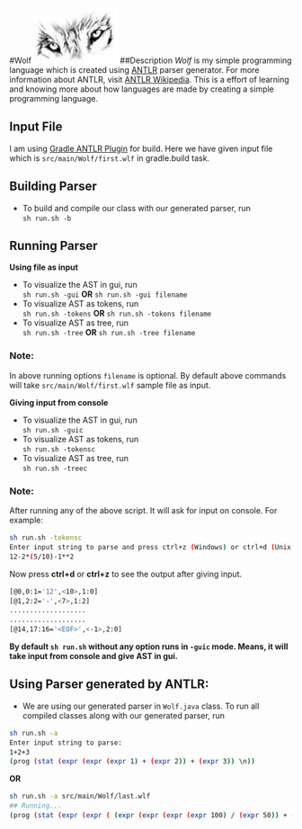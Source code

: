 #Wolf <img src="https://github.com/last-stand/wolf/blob/master/eyes.png" width="150" height="100" />
##Description
_Wolf_ is my simple programming language which is created using [ANTLR](http://www.antlr.org/) parser generator. For more information about ANTLR, visit [ANTLR Wikipedia](https://en.wikipedia.org/wiki/ANTLR). This is a effort of learning and knowing more about how languages are made by creating a simple programming language.

## Input File
I am using [Gradle ANTLR Plugin](https://docs.gradle.org/current/userguide/antlr_plugin.html) for build. Here we have given input file which is `src/main/Wolf/first.wlf` in gradle.build task.

## Building Parser
* To build and  compile our class with our generated parser, run <br />
  `sh run.sh -b`

## Running Parser
**Using file as input**
* To visualize the AST in gui, run <br />
  `sh run.sh -gui` **OR** `sh run.sh -gui filename`
* To visualize AST as tokens, run <br />
  `sh run.sh -tokens` **OR** `sh run.sh -tokens filename`
* To visualize AST as tree, run <br />
  `sh run.sh -tree` **OR** `sh run.sh -tree filename`
### Note:
  In above running options `filename` is optional. By default above commands will take `src/main/Wolf/first.wlf` sample file as input.

**Giving input from console**
* To visualize the AST in gui, run <br />
  `sh run.sh -guic`
* To visualize AST as tokens, run <br />
  `sh run.sh -tokensc`
* To visualize AST as tree, run <br />
  `sh run.sh -treec`
### Note:
After running any of the above script. It will ask for input on console. For example:<br />
```bash
sh run.sh -tokensc
Enter input string to parse and press ctrl+z (Windows) or ctrl+d (Unix based OS):
12-2*(5/10)-1**2
```
Now press **ctrl+d** or **ctrl+z** to see the output after giving input.<br />
```bash
[@0,0:1='12',<10>,1:0]
[@1,2:2='-',<7>,1:2]
...................
...................
[@14,17:16='<EOF>',<-1>,2:0]
```
**By default `sh run.sh` without any option runs in `-guic` mode. Means, it will take input from console and give AST in gui.**

## Using Parser generated by ANTLR:
* We are using our generated parser in `Wolf.java` class. To run all compiled classes along with our generated parser, run <br />
```bash
sh run.sh -a
Enter input string to parse:
1+2+3
(prog (stat (expr (expr (expr 1) + (expr 2)) + (expr 3)) \n))
```
**OR**<br />
```bash
sh run.sh -a src/main/Wolf/last.wlf
## Running...
(prog (stat (expr (expr ( (expr (expr (expr (expr 100) / (expr 50)) + (expr 3)) ** (expr 2)) )) - (expr (expr 8) / (expr 4))) \n) (stat (expr (expr (expr (expr 13) + (expr 22)) - (expr (expr 8) * (expr 9))) ** (expr 2)) \n))
```
